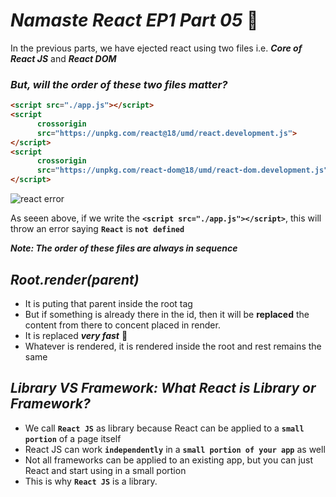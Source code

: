 # _Namaste React EP1 Part 05_ 🚀

In the previous parts, we have ejected react using two files i.e. <b><i>Core of React JS</b></i> and <b><i>React DOM</b></i>

### _But, will the order of these two files matter?_
<b>


```html
<script src="./app.js"></script>
<script
      crossorigin
      src="https://unpkg.com/react@18/umd/react.development.js">
</script>
<script
      crossorigin
      src="https://unpkg.com/react-dom@18/umd/react-dom.development.js">
</script>
```
</b>


![react error](https://github.com/anupam-kumar-krishnan/Namaste-React/assets/69143883/40cdd062-4251-4be1-8ab3-fe062a10fc24)

As seeen above, if we write the <b>`<script src="./app.js"></script>`</b>, this will throw an error saying <b>`React`</b> is <b>`not defined`</b>



**_Note: The order of these files are always in sequence_**

## _Root.render(parent)_
- It is puting that parent inside the root tag
- But if something is already there in the id, then it will be **replaced** the content from there to concent placed in render.
- It is replaced **_very fast_** 🚀
- Whatever is rendered, it is rendered inside the root and rest remains the same

## _Library VS Framework: What React is Library or Framework?_
- We call <b>`React JS`</b> as library because React can be applied to a <b>`small portion`</b> of a page itself 
- React JS can work <b>`independently`</b> in a <b>`small portion of your app`</b> as well
- Not all frameworks can be applied to an existing app, but you can just React and start using in a small portion 
- This is why <b>`React JS`</b> is a library.










 

